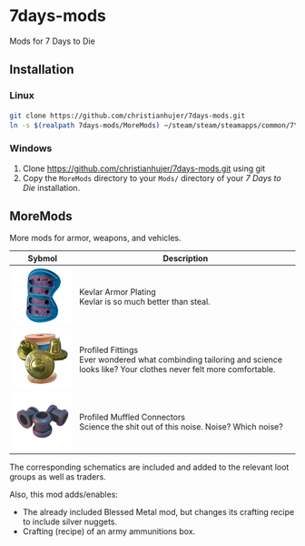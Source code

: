 # 7days-mods
Mods for 7 Days to Die

## Installation

### Linux

```bash
git clone https://github.com/christianhujer/7days-mods.git
ln -s $(realpath 7days-mods/MoreMods) ~/steam/steam/steamapps/common/7\ Days\ To\ Die/Mods/
```

### Windows
1. Clone https://github.com/christianhujer/7days-mods.git using git
1. Copy the `MoreMods` directory to your `Mods/` directory of your _7 Days to Die_ installation.

## MoreMods
More mods for armor, weapons, and vehicles.

<table>
<thead>
<tr><th>Sybmol</th><th>Description</th></tr>
</thead>
<tbody>
<tr><td><img alt="Kevlar Armor Plating Mod" src="MoreMods/UIAtlases/ItemIconAtlas/modArmorPlatingKevlar.png"/></td><td>Kevlar Armor Plating<br/>Kevlar is so much better than steal.</td></tr>
<tr><td><img alt="Profiled Fittings Mod" src="MoreMods/UIAtlases/ItemIconAtlas/modArmorProfiledFittings.png"/></td><td>Profiled Fittings<br/>Ever wondered what combinding tailoring and science looks like? Your clothes never felt more comfortable.</td></tr>
<tr><td><img alt="Profiled Muffled Connectors Mod" src="MoreMods/UIAtlases/ItemIconAtlas/modArmorProfiledMuffledConnectors.png"/></td><td>Profiled Muffled Connectors<br/>Science the shit out of this noise. Noise? Which noise?</td></tr>
</tbody>
</table>

The corresponding schematics are included and added to the relevant loot groups as well as traders.

Also, this mod adds/enables:
* The already included Blessed Metal mod, but changes its crafting recipe to include silver nuggets.
* Crafting (recipe) of an army ammunitions box.
